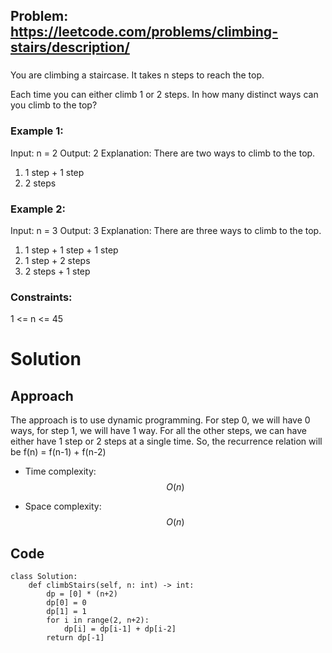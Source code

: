 ## Problem: https://leetcode.com/problems/climbing-stairs/description/
### 
You are climbing a staircase. It takes n steps to reach the top.

Each time you can either climb 1 or 2 steps. In how many distinct ways can you climb to the top?
 
### Example 1:
Input: n = 2
Output: 2
Explanation: There are two ways to climb to the top.
1. 1 step + 1 step
2. 2 steps

### Example 2:
Input: n = 3
Output: 3
Explanation: There are three ways to climb to the top.
1. 1 step + 1 step + 1 step
2. 1 step + 2 steps
3. 2 steps + 1 step

### Constraints:
1 <= n <= 45

# Solution
## Approach
The approach is to use dynamic programming. For step 0, we will have 0 ways, for step 1, we will have 1 way. For all the other steps, we can have either have 1 step or 2 steps at a single time. So, the recurrence relation will be f(n) = f(n-1) + f(n-2)

- Time complexity:
$$O(n)$$

- Space complexity:
$$O(n)$$

## Code
```python3 []
class Solution:
    def climbStairs(self, n: int) -> int:
        dp = [0] * (n+2)
        dp[0] = 0
        dp[1] = 1
        for i in range(2, n+2):
            dp[i] = dp[i-1] + dp[i-2]
        return dp[-1]
```
